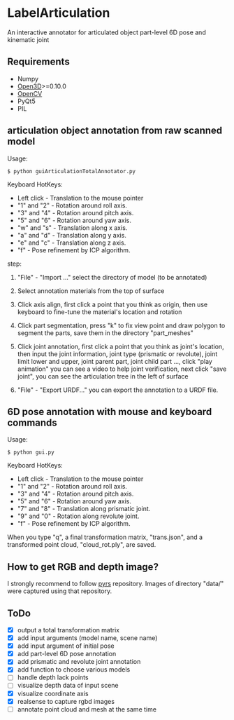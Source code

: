 # LabelArticulation

An interactive annotator for articulated object part-level 6D pose and kinematic joint

## Requirements
- Numpy
- [Open3D](http://www.open3d.org/)>=0.10.0
- [OpenCV](https://opencv.org/)
- PyQt5
- PIL

## articulation object annotation from raw scanned model

Usage: 
```
$ python guiArticulationTotalAnnotator.py
```

Keyboard HotKeys:

- Left click - Translation to the mouse pointer
- "1" and "2" - Rotation around roll axis.
- "3" and "4" - Rotation around pitch axis.
- "5" and "6" - Rotation around yaw axis.
- "w" and "s" - Translation along x axis.
- "a" and "d" - Translation along y axis.
- "e" and "c" - Translation along z axis.
- "f" - Pose refinement by ICP algorithm.

step:

1. "File" - "Import ..." select the directory of model (to be annotated)

2. Select annotation materials from the top of surface

3. Click axis align, first click a point that you think as origin, 
then use keyboard to fine-tune the material's location and rotation

4. Click part segmentation, press "k" to fix view point and draw polygon to segment the parts, 
save them in the directory "part_meshes"

5. Click joint annotation, first click a point that you think as joint's location, 
then input the joint information, joint type (prismatic or revolute), joint limit lower and upper, 
joint parent part, joint child part ..., click "play animation" you can see a video to help joint verification,
next click "save joint", you can see the articulation tree in the left of surface

6. "File" - "Export URDF..." you can export the annotation to a URDF file.


## 6D pose annotation with mouse and keyboard commands

Usage:
```
$ python gui.py
```

Keyboard HotKeys:

- Left click - Translation to the mouse pointer
- "1" and "2" - Rotation around roll axis.
- "3" and "4" - Rotation around pitch axis.
- "5" and "6" - Rotation around yaw axis.
- "7" and "8" - Translation along prismatic joint.
- "9" and "0" - Rotation along revolute joint.
- "f" - Pose refinement by ICP algorithm.

When you type "q", a final transformation matrix, "trans.json", and a transformed point cloud, "cloud_rot.ply", are saved.


## How to get RGB and depth image?
I strongly recommend to follow [pyrs](https://github.com/Toraudonn/pyrs) repository.
Images of directory "data/" were captured using that repository.

## ToDo

- [x] output a total transformation matrix
- [x] add input arguments (model name, scene name)
- [x] add input argument of initial pose
- [x] add part-level 6D pose annotation
- [x] add prismatic and revolute joint annotation
- [x] add function to choose various models
- [ ] handle depth lack points 
- [ ] visualize depth data of input scene
- [x] visualize coordinate axis
- [x] realsense to capture rgbd images
- [ ] annotate point cloud and mesh at the same time